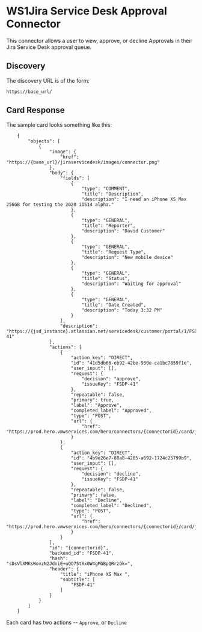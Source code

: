 # WS1Jira Service Desk Approval Connector

This connector allows a user to view, approve, or decline Approvals in their Jira Service Desk approval queue.

## Discovery
The discovery URL is of the form:

    https://base_url/

## Card Response

The sample card looks something like this:

        {
            "objects": [
                {
                    "image": {
                        "href": "https://{base_url}/jiraservicedesk/images/connector.png"
                    },
                    "body": {
                        "fields": [
                            {
                                "type": "COMMENT",
                                "title": "Description",
                                "description": "I need an iPhone XS Max 256GB for testing the 2020 iOS14 alpha."
                            },
                            {
                                "type": "GENERAL",
                                "title": "Reporter",
                                "description": "David Customer"
                            },
                            {
                                "type": "GENERAL",
                                "title": "Request Type",
                                "description": "New mobile device"
                            },
                            {
                                "type": "GENERAL",
                                "title": "Status",
                                "description": "Waiting for approval"
                            },
                            {
                                "type": "GENERAL",
                                "title": "Date Created",
                                "description": "Today 3:32 PM"
                            }
                        ],
                        "description": "https://{jsd_instance}.atlassian.net/servicedesk/customer/portal/1/FSDP-41"
                    },
                    "actions": [
                        {
                            "action_key": "DIRECT",
                            "id": "41d5db66-eb92-42be-930e-ca1bc7859f1e",
                            "user_input": [],
                            "request": {
                                "decision": "approve",
                                "issueKey": "FSDP-41"
                            },
                            "repeatable": false,
                            "primary": true,
                            "label": "Approve",
                            "completed_label": "Approved",
                            "type": "POST",
                            "url": {
                                "href": "https://prod.hero.vmwservices.com/hero/connectors/{connectorid}/card/jiraservicedesk/actions"
                            }
                        },
                        {
                            "action_key": "DIRECT",
                            "id": "4b9e26e7-88a8-4205-a692-1724c25799b9",
                            "user_input": [],
                            "request": {
                                "decision": "decline",
                                "issueKey": "FSDP-41"
                            },
                            "repeatable": false,
                            "primary": false,
                            "label": "Decline",
                            "completed_label": "Declined",
                            "type": "POST",
                            "url": {
                                "href": "https://prod.hero.vmwservices.com/hero/connectors/{connectorid}/card/jiraservicedesk/actions"
                            }
                        }
                    ],
                    "id": "{connectorid}",
                    "backend_id": "FSDP-41",
                    "hash": "sDsVlXMKsWovzN2JdniE+uQO75tXx0W4gMGBpQRrzGk=",
                    "header": {
                        "title": "iPhone XS Max ",
                        "subtitle": [
                            "FSDP-41"
                        ]
                    }
                }
            ]
        }

Each card has two actions -- `Approve`, or `Decline`